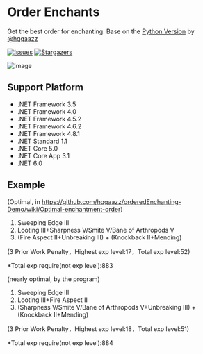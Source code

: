 # Order Enchants
Get the best order for enchanting. Base on the [Python Version](https://github.com/hqqaazz/ordered-Enchanting-Demo) by [@hqqaazz](https://github.com/hqqaazz)

[![Issues](https://img.shields.io/github/issues/wherewhere/Unicode-Style.svg?label=Issues&style=flat-square)](https://github.com/wherewhere/Unicode-Style/issues "Issues")
[![Stargazers](https://img.shields.io/github/stars/wherewhere/Unicode-Style.svg?label=Stars&style=flat-square)](https://github.com/wherewhere/Unicode-Style/stargazers "Stargazers")

![image](https://user-images.githubusercontent.com/27689196/188614853-a2599541-8d13-41f8-b3ac-89cbcf908eed.png)

## Support Platform
- .NET Framework 3.5
- .NET Framework 4.0
- .NET Framework 4.5.2
- .NET Framework 4.6.2
- .NET Framework 4.8.1
- .NET Standard 1.1
- .NET Core 5.0
- .NET Core App 3.1
- .NET 6.0

## Example

(Optimal, in https://github.com/hqqaazz/orderedEnchanting-Demo/wiki/Optimal-enchantment-order)

1. Sweeping Edge III
2. Looting III+Sharpness V/Smite V/Bane of Arthropods V
3. (Fire Aspect II+Unbreaking III) + (Knockback II+Mending)

(3 Prior Work Penalty，Highest exp level:17，Total exp level:52)

*Total exp require(not exp level):883

(nearly optimal, by the program)

1. Sweeping Edge III
2. Looting III+Fire Aspect II
3. (Sharpness V/Smite V/Bane of Arthropods V+Unbreaking III) + (Knockback II+Mending)

(3 Prior Work Penalty，Highest exp level:18，Total exp level:51)

*Total exp require(not exp level):884

